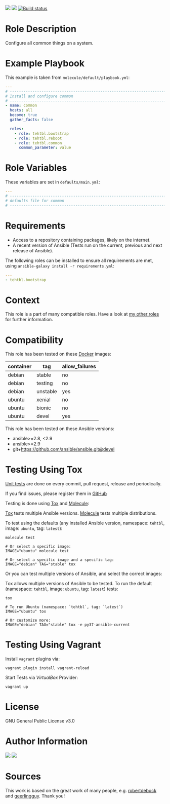 <!-- get id via: ansible-galaxy info tehtbl.skeleton | grep -i "id:" -->
<a href="https://galaxy.ansible.com/tehtbl/common"><img src="https://img.shields.io/ansible/role/44923"/></a> <a href="https://galaxy.ansible.com/tehtbl/common"><img src="https://img.shields.io/ansible/quality/44923"/></a> <a href="https://travis-ci.org/tehtbl/ansible-role-common"><img src="https://travis-ci.org/tehtbl/ansible-role-common.svg?branch=master" alt="Build status"/></a>

Role Description
================

Configure all common things on a system.

Example Playbook
================

This example is taken from `molecule/default/playbook.yml`:

```yaml
---
# ------------------------------------------------------------------------
# Install and configure common
# ------------------------------------------------------------------------
- name: common
  hosts: all
  become: true
  gather_facts: false

  roles:
    - role: tehtbl.bootstrap
    - role: tehtbl.reboot
    - role: tehtbl.common
      common_parameter: value
```

Role Variables
==============

These variables are set in `defaults/main.yml`:

```yaml
---
# ------------------------------------------------------------------------
# defaults file for common
# ------------------------------------------------------------------------


```

Requirements
============

- Access to a repository containing packages, likely on the internet.
- A recent version of Ansible (Tests run on the current, previous and next release of Ansible).

The following roles can be installed to ensure all requirements are met, using `ansible-galaxy install -r requirements.yml`:

```yaml
---
- tehtbl.bootstrap

```

Context
=======

This role is a part of many compatible roles. Have a look at [my other roles](https://github.com/tehtbl?utf8=%E2%9C%93&tab=repositories&q=ansible-role-&type=&language=) for further information.

Compatibility
=============

This role has been tested on these [Docker](https://hub.docker.com/) images:

|container|tag|allow_failures|
|---------|---|--------------|
|debian|stable|no|
|debian|testing|no|
|debian|unstable|yes|
|ubuntu|xenial|no|
|ubuntu|bionic|no|
|ubuntu|devel|yes|

This role has been tested on these Ansible versions:

- ansible>=2.8, <2.9
- ansible>=2.9
- git+https://github.com/ansible/ansible.git@devel

Testing Using Tox
=================

[Unit tests](https://travis-ci.org/tehtbl/ansible-role-common) are done on every commit, pull request, release and periodically.

If you find issues, please register them in [GitHub](https://github.com/tehtbl/ansible-role-common/issues)

Testing is done using [Tox](https://tox.readthedocs.io/en/latest/) and [Molecule](https://github.com/ansible/molecule):

[Tox](https://tox.readthedocs.io/en/latest/) tests multiple Ansible versions. [Molecule](https://github.com/ansible/molecule) tests multiple distributions.

To test using the defaults (any installed Ansible version, namespace: `tehtbl`, image: `ubuntu`, tag: `latest`):

```
molecule test

# Or select a specific image:
IMAGE="ubuntu" molecule test

# Or select a specific image and a specific tag:
IMAGE="debian" TAG="stable" tox
```

Or you can test multiple versions of Ansible, and select the correct images:

Tox allows multiple versions of Ansible to be tested. To run the default (namespace: `tehtbl`, image: `ubuntu`, tag: `latest`) tests:

```
tox

# To run Ubuntu (namespace: `tehtbl`, tag: `latest`)
IMAGE="ubuntu" tox

# Or customize more:
IMAGE="debian" TAG="stable" tox -e py37-ansible-current
```

Testing Using Vagrant
=====================

Install `vagrant` plugins via:
```
vagrant plugin install vagrant-reload
```

Start Tests via *VirtualBox* Provider:
```
vagrant up
```

License
=======

GNU General Public License v3.0

Author Information
==================

<a href="https://github.com/tehtbl"><img src="https://img.shields.io/badge/GitHub-tehtbl-blue/?style=flat&logo=github" /></a> <a href="https://twitter.com/tehtbl"><img src="https://img.shields.io/badge/Twitter-tehtbl-blue/?style=flat&logo=twitter" /></a>

Sources
=======

This work is based on the great work of many people, e.g. [robertdebock](https://github.com/robertdebock) and [geerlingguy](https://github.com/geerlingguy). Thank you!
